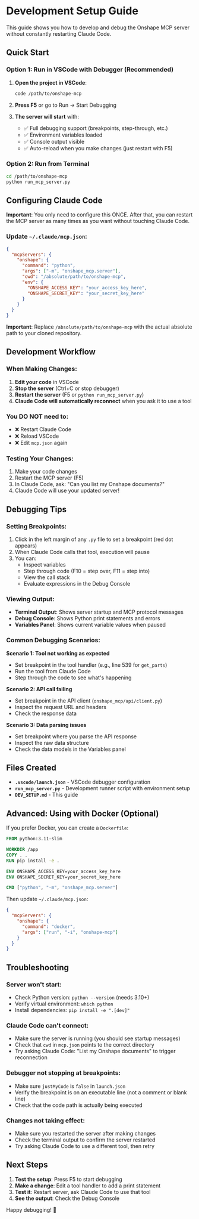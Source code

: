 # Development Setup Guide

This guide shows you how to develop and debug the Onshape MCP server without constantly restarting Claude Code.

## Quick Start

### Option 1: Run in VSCode with Debugger (Recommended)

1. **Open the project in VSCode**:
   ```bash
   code /path/to/onshape-mcp
   ```

2. **Press F5** or go to Run → Start Debugging

3. **The server will start** with:
   - ✅ Full debugging support (breakpoints, step-through, etc.)
   - ✅ Environment variables loaded
   - ✅ Console output visible
   - ✅ Auto-reload when you make changes (just restart with F5)

### Option 2: Run from Terminal

```bash
cd /path/to/onshape-mcp
python run_mcp_server.py
```

## Configuring Claude Code

**Important**: You only need to configure this ONCE. After that, you can restart the MCP server as many times as you want without touching Claude Code.

### Update `~/.claude/mcp.json`:

```json
{
  "mcpServers": {
    "onshape": {
      "command": "python",
      "args": ["-m", "onshape_mcp.server"],
      "cwd": "/absolute/path/to/onshape-mcp",
      "env": {
        "ONSHAPE_ACCESS_KEY": "your_access_key_here",
        "ONSHAPE_SECRET_KEY": "your_secret_key_here"
      }
    }
  }
}
```

**Important**: Replace `/absolute/path/to/onshape-mcp` with the actual absolute path to your cloned repository.

## Development Workflow

### When Making Changes:

1. **Edit your code** in VSCode
2. **Stop the server** (Ctrl+C or stop debugger)
3. **Restart the server** (F5 or `python run_mcp_server.py`)
4. **Claude Code will automatically reconnect** when you ask it to use a tool

### You DO NOT need to:
- ❌ Restart Claude Code
- ❌ Reload VSCode
- ❌ Edit `mcp.json` again

### Testing Your Changes:

1. Make your code changes
2. Restart the MCP server (F5)
3. In Claude Code, ask: "Can you list my Onshape documents?"
4. Claude Code will use your updated server!

## Debugging Tips

### Setting Breakpoints:

1. Click in the left margin of any `.py` file to set a breakpoint (red dot appears)
2. When Claude Code calls that tool, execution will pause
3. You can:
   - Inspect variables
   - Step through code (F10 = step over, F11 = step into)
   - View the call stack
   - Evaluate expressions in the Debug Console

### Viewing Output:

- **Terminal Output**: Shows server startup and MCP protocol messages
- **Debug Console**: Shows Python print statements and errors
- **Variables Panel**: Shows current variable values when paused

### Common Debugging Scenarios:

**Scenario 1: Tool not working as expected**
- Set breakpoint in the tool handler (e.g., line 539 for `get_parts`)
- Run the tool from Claude Code
- Step through the code to see what's happening

**Scenario 2: API call failing**
- Set breakpoint in the API client (`onshape_mcp/api/client.py`)
- Inspect the request URL and headers
- Check the response data

**Scenario 3: Data parsing issues**
- Set breakpoint where you parse the API response
- Inspect the raw data structure
- Check the data models in the Variables panel

## Files Created

- **`.vscode/launch.json`** - VSCode debugger configuration
- **`run_mcp_server.py`** - Development runner script with environment setup
- **`DEV_SETUP.md`** - This guide

## Advanced: Using with Docker (Optional)

If you prefer Docker, you can create a `Dockerfile`:

```dockerfile
FROM python:3.11-slim

WORKDIR /app
COPY . .
RUN pip install -e .

ENV ONSHAPE_ACCESS_KEY=your_access_key_here
ENV ONSHAPE_SECRET_KEY=your_secret_key_here

CMD ["python", "-m", "onshape_mcp.server"]
```

Then update `~/.claude/mcp.json`:

```json
{
  "mcpServers": {
    "onshape": {
      "command": "docker",
      "args": ["run", "-i", "onshape-mcp"]
    }
  }
}
```

## Troubleshooting

### Server won't start:
- Check Python version: `python --version` (needs 3.10+)
- Verify virtual environment: `which python`
- Install dependencies: `pip install -e ".[dev]"`

### Claude Code can't connect:
- Make sure the server is running (you should see startup messages)
- Check that `cwd` in `mcp.json` points to the correct directory
- Try asking Claude Code: "List my Onshape documents" to trigger reconnection

### Debugger not stopping at breakpoints:
- Make sure `justMyCode` is `false` in `launch.json`
- Verify the breakpoint is on an executable line (not a comment or blank line)
- Check that the code path is actually being executed

### Changes not taking effect:
- Make sure you restarted the server after making changes
- Check the terminal output to confirm the server restarted
- Try asking Claude Code to use a different tool, then retry

## Next Steps

1. **Test the setup**: Press F5 to start debugging
2. **Make a change**: Edit a tool handler to add a print statement
3. **Test it**: Restart server, ask Claude Code to use that tool
4. **See the output**: Check the Debug Console

Happy debugging! 🎉
